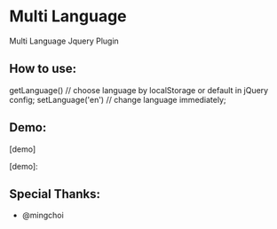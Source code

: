 # Multi Language

Multi Language Jquery Plugin

## How to use:

getLanguage() // choose language by localStorage or default in jQuery config;
setLanguage('en') // change language immediately;

## Demo:
[demo]



[demo]:

## Special Thanks:
- @mingchoi
